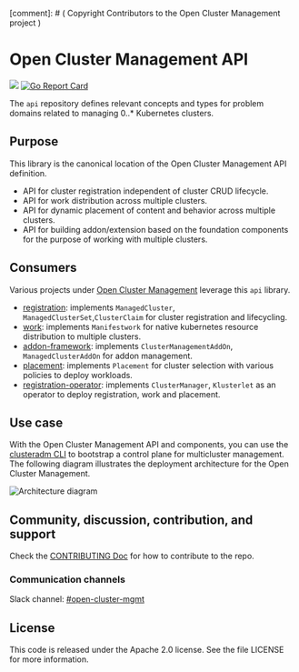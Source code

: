 \[comment\]: # ( Copyright Contributors to the Open Cluster Management project )
# Open Cluster Management API

<a href="https://godoc.org/open-cluster-management.io/api"><img src="https://godoc.org/open-cluster-management.io/api?status.svg"></a> <a href="https://goreportcard.com/report/open-cluster-management.io/api"><img alt="Go Report Card" src="https://goreportcard.com/badge/open-cluster-management.io/api" /></a>

The `api` repository defines relevant concepts and types for problem domains related to managing 0..* Kubernetes clusters.

## Purpose

This library is the canonical location of the Open Cluster Management API definition.

- API for cluster registration independent of cluster CRUD lifecycle.
- API for work distribution across multiple clusters.
- API for dynamic placement of content and behavior across multiple clusters.
- API for building addon/extension based on the foundation components for the purpose of working with multiple clusters.

## Consumers

Various projects under [Open Cluster Management](https://github.com/open-cluster-management-io) leverage this `api` library. 

* [registration](https://github.com/open-cluster-management-io/registration): implements `ManagedCluster`, `ManagedClusterSet`,`ClusterClaim` for cluster registration and lifecycling.
* [work](https://github.com/open-cluster-management-io/work): implements `Manifestwork` for native kubernetes resource distribution to multiple clusters.
* [addon-framework](https://github.com/open-cluster-management-io/addon-framework): implements `ClusterManagementAddOn`, `ManagedClusterAddOn` for addon management.
* [placement](https://github.com/open-cluster-management-io/placement): implements `Placement` for cluster selection with various policies to deploy workloads.
* [registration-operator](https://github.com/open-cluster-management-io/registration-operator): implements `ClusterManager`, `Klusterlet` as an operator to deploy registration, work and placement.   

## Use case

With the Open Cluster Management API and components, you can use the [clusteradm CLI](https://github.com/open-cluster-management-io/clusteradm) to bootstrap a control plane for multicluster management. The following diagram illustrates the deployment architecture for the Open Cluster Management.

![Architecture diagram](https://github.com/open-cluster-management/community/raw/main/assets/ocm-arch.png)

## Community, discussion, contribution, and support

Check the [CONTRIBUTING Doc](CONTRIBUTING.md) for how to contribute to the repo.

### Communication channels

Slack channel: [#open-cluster-mgmt](http://slack.k8s.io/#open-cluster-mgmt)

## License

This code is released under the Apache 2.0 license. See the file LICENSE for more information.
